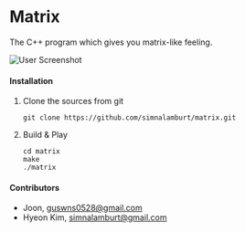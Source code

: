 Matrix
=====

The C++ program which gives you matrix-like feeling.

![User Screenshot](https://raw.githubusercontent.com/simnalamburt/matrix/master/matrix.png)

#### Installation

1.  Clone the sources from git

    ```
    git clone https://github.com/simnalamburt/matrix.git
    ```

1.  Build & Play

    ```
    cd matrix
    make
    ./matrix
    ```

#### Contributors
* Joon, guswns0528@gmail.com
* Hyeon Kim, simnalamburt@gmail.com
